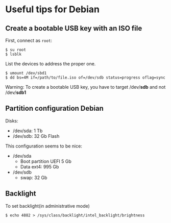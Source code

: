 # Useful tips for Debian

## Create a bootable USB key with an ISO file

First, connect as `root`:

    $ su root
    $ lsblk

List the devices to address the proper one.

    $ umount /dev/sbd1
    $ dd bs=4M if=/path/to/file.iso of=/dev/sdb status=progress oflag=sync

Warning: To create a bootable USB key, you have to target /dev/**sdb** and not /dev/**sdb1**

## Partition configuration Debian

Disks:

  * /dev/sda: 1 Tb
  * /dev/sdb: 32 Gb Flash

This configuration seems to be nice:

  * /dev/sda
    * Boot partition UEFI 5 Gb
    * Data ext4: 995 Gb
  * /dev/sdb
    * swap: 32 Gb

## Backlight

To set backlight(in administrative mode)

    $ echo 4882 > /sys/class/backlight/intel_backlight/brightness
